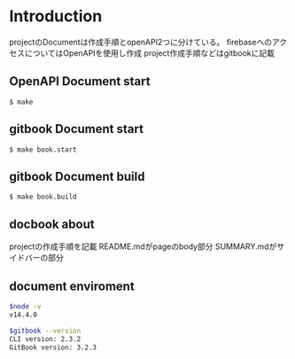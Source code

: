 # Introduction

projectのDocumentは作成手順とopenAPI2つに分けている。
firebaseへのアクセスについてはOpenAPIを使用し作成
project作成手順などはgitbookに記載

## OpenAPI Document start

```$ make```

## gitbook Document start

```$ make book.start```

## gitbook Document build

```$ make book.build```

## docbook about

projectの作成手順を記載
README.mdがpageのbody部分
SUMMARY.mdがサイドバーの部分

## document enviroment

```bash
$node -v
v14.4.0

$gitbook --version
CLI version: 2.3.2
GitBook version: 3.2.3
```
